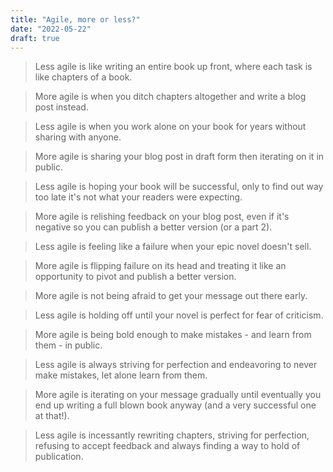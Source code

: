```yaml
---
title: "Agile, more or less?"
date: "2022-05-22"
draft: true
---
```


> Less agile is like writing an entire book up front, where each task is like chapters of a book.

> More agile is when you ditch chapters altogether and write a blog post instead.

> Less agile is when you work alone on your book for years without sharing with anyone.

> More agile is sharing your blog post in draft form then iterating on it in public.

> Less agile is hoping your book will be successful, only to find out way too late it's not what your readers were expecting.

> More agile is relishing feedback on your blog post, even if it's negative so you can publish a better version (or a part 2).

> Less agile is feeling like a failure when your epic novel doesn't sell.

> More agile is flipping failure on its head and treating it like an opportunity to pivot and publish a better version.

> More agile is not being afraid to get your message out there early.

> Less agile is holding off until your novel is perfect for fear of criticism.

> More agile is being bold enough to make mistakes - and learn from them - in public.

> Less agile is always striving for perfection and endeavoring to never make mistakes, let alone learn from them.

> More agile is iterating on your message gradually until eventually you end up writing a full blown book anyway (and a very successful one at that!).

> Less agile is incessantly rewriting chapters, striving for perfection, refusing to accept feedback and always finding a way to hold of publication.
